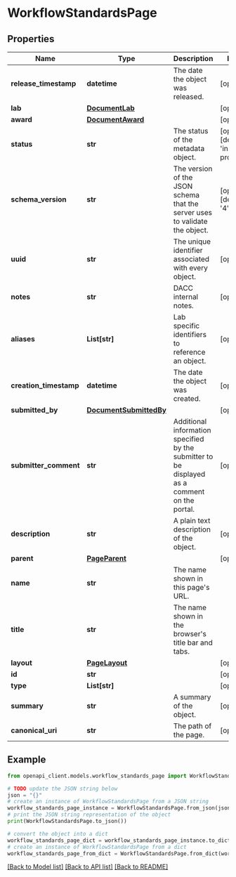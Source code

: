 # WorkflowStandardsPage


## Properties

Name | Type | Description | Notes
------------ | ------------- | ------------- | -------------
**release_timestamp** | **datetime** | The date the object was released. | [optional] 
**lab** | [**DocumentLab**](DocumentLab.md) |  | [optional] 
**award** | [**DocumentAward**](DocumentAward.md) |  | [optional] 
**status** | **str** | The status of the metadata object. | [optional] [default to 'in progress']
**schema_version** | **str** | The version of the JSON schema that the server uses to validate the object. | [optional] [default to '4']
**uuid** | **str** | The unique identifier associated with every object. | [optional] 
**notes** | **str** | DACC internal notes. | [optional] 
**aliases** | **List[str]** | Lab specific identifiers to reference an object. | [optional] 
**creation_timestamp** | **datetime** | The date the object was created. | [optional] 
**submitted_by** | [**DocumentSubmittedBy**](DocumentSubmittedBy.md) |  | [optional] 
**submitter_comment** | **str** | Additional information specified by the submitter to be displayed as a comment on the portal. | [optional] 
**description** | **str** | A plain text description of the object. | [optional] 
**parent** | [**PageParent**](PageParent.md) |  | [optional] 
**name** | **str** | The name shown in this page&#39;s URL. | 
**title** | **str** | The name shown in the browser&#39;s title bar and tabs. | 
**layout** | [**PageLayout**](PageLayout.md) |  | [optional] 
**id** | **str** |  | [optional] 
**type** | **List[str]** |  | [optional] 
**summary** | **str** | A summary of the object. | [optional] 
**canonical_uri** | **str** | The path of the page. | [optional] 

## Example

```python
from openapi_client.models.workflow_standards_page import WorkflowStandardsPage

# TODO update the JSON string below
json = "{}"
# create an instance of WorkflowStandardsPage from a JSON string
workflow_standards_page_instance = WorkflowStandardsPage.from_json(json)
# print the JSON string representation of the object
print(WorkflowStandardsPage.to_json())

# convert the object into a dict
workflow_standards_page_dict = workflow_standards_page_instance.to_dict()
# create an instance of WorkflowStandardsPage from a dict
workflow_standards_page_from_dict = WorkflowStandardsPage.from_dict(workflow_standards_page_dict)
```
[[Back to Model list]](../README.md#documentation-for-models) [[Back to API list]](../README.md#documentation-for-api-endpoints) [[Back to README]](../README.md)


